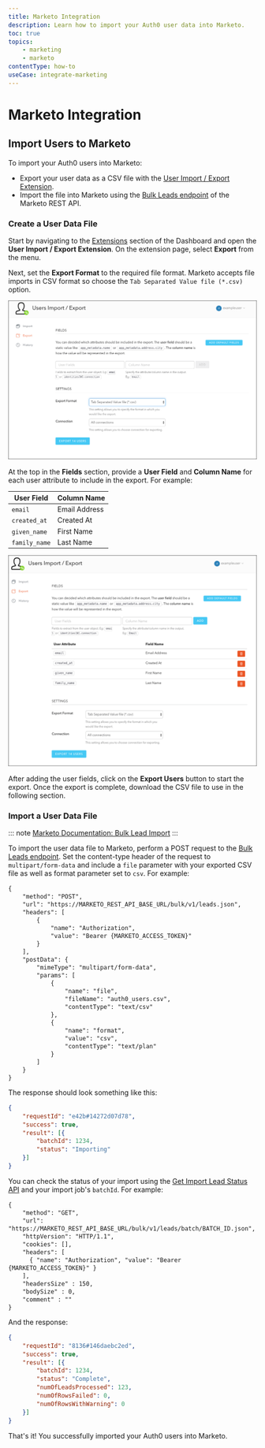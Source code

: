 ```yaml
---
title: Marketo Integration
description: Learn how to import your Auth0 user data into Marketo.
toc: true
topics:
    - marketing
    - marketo
contentType: how-to
useCase: integrate-marketing
---
```


# Marketo Integration

## Import Users to Marketo

To import your Auth0 users into Marketo:

- Export your user data as a CSV file with the [User Import / Export Extension](/extensions/user-import-export).
- Import the file into Marketo using the [Bulk Leads endpoint](http://developers.marketo.com/rest-api/endpoint-reference/lead-database-endpoint-reference/#/Bulk_Leads) of the Marketo REST API.

### Create a User Data File

Start by navigating to the [Extensions](${manage_url}/#/extensions) section of the Dashboard and open the **User Import / Export Extension**. On the extension page, select **Export** from the menu.

Next, set the **Export Format** to the required file format. Marketo accepts file imports in CSV format so choose the `Tab Separated Value file (*.csv)` option.

![User Import/Export Extension Format](/media/articles/integrations/marketing/import-export-set-format.png)

At the top in the **Fields** section, provide a **User Field** and **Column Name** for each user attribute to include in the export. For example:

User Field | Column Name
-----------|------------
`email` | Email Address
`created_at` | Created At
`given_name` | First Name
`family_name` | Last Name

![User Import/Export Extension Fields](/media/articles/integrations/marketing/import-export-fields.png)

After adding the user fields, click on the **Export Users** button to start the export. Once the export is complete, download the CSV file to use in the following section.

### Import a User Data File

::: note
[Marketo Documentation: Bulk Lead Import](http://developers.marketo.com/rest-api/bulk-import/bulk-lead-import/)
:::

To import the user data file to Marketo, perform a POST request to the [Bulk Leads endpoint](http://developers.marketo.com/rest-api/endpoint-reference/lead-database-endpoint-reference/#/Bulk_Leads). Set the content-type header of the request to `multipart/form-data` and include a `file` parameter with your exported CSV file as well as format parameter set to `csv`. For example:

```har
{
    "method": "POST",
    "url": "https://MARKETO_REST_API_BASE_URL/bulk/v1/leads.json",
    "headers": [
        {
            "name": "Authorization",
            "value": "Bearer {MARKETO_ACCESS_TOKEN}"
        }
    ],
    "postData": {
        "mimeType": "multipart/form-data",
        "params": [
            {
                "name": "file",
                "fileName": "auth0_users.csv",
                "contentType": "text/csv"
            },
            {
                "name": "format",
                "value": "csv",
                "contentType": "text/plan"
            }
        ]
    }
}
```

The response should look something like this:

```json
{
    "requestId": "e42b#14272d07d78",
    "success": true,
    "result": [{
        "batchId": 1234,
        "status": "Importing"
    }]
}
```

You can check the status of your import using the [Get Import Lead Status API]() and your import job's `batchId`. For example:

```har
{
    "method": "GET",
    "url": "https://MARKETO_REST_API_BASE_URL/bulk/v1/leads/batch/BATCH_ID.json",
    "httpVersion": "HTTP/1.1",
    "cookies": [],
    "headers": [
      { "name": "Authorization", "value": "Bearer {MARKETO_ACCESS_TOKEN}" }
    ],
    "headersSize" : 150,
    "bodySize" : 0,
    "comment" : ""
}
```

And the response:

```json
{
    "requestId": "8136#146daebc2ed",
    "success": true,
    "result": [{
        "batchId": 1234,
        "status": "Complete",
        "numOfLeadsProcessed": 123,
        "numOfRowsFailed": 0,
        "numOfRowsWithWarning": 0
    }]
}
```

That's it! You successfully imported your Auth0 users into Marketo.
